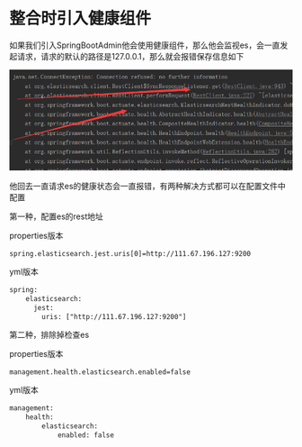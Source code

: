 # 整合时引入健康组件

如果我们引入SpringBootAdmin他会使用健康组件，那么他会监视es，会一直发起请求，请求的默认的路径是127.0.0.1，那么就会报错保存信息如下

![](img\boot-es-error.png)

他回去一直请求es的健康状态会一直报错，有两种解决方式都可以在配置文件中配置

第一种，配置es的rest地址

properties版本

```
spring.elasticsearch.jest.uris[0]=http://111.67.196.127:9200
```

yml版本

```
spring:
    elasticsearch:
      jest:
        uris: ["http://111.67.196.127:9200"]
```

第二种，排除掉检查es

properties版本

```
management.health.elasticsearch.enabled=false
```

yml版本

```
management:
    health:
        elasticsearch:
            enabled: false

```

